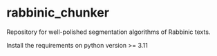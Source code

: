 # rabbinic_chunker
Repository for well-polished segmentation algorithms of Rabbinic texts.

Install the requirements on python version >= 3.11

